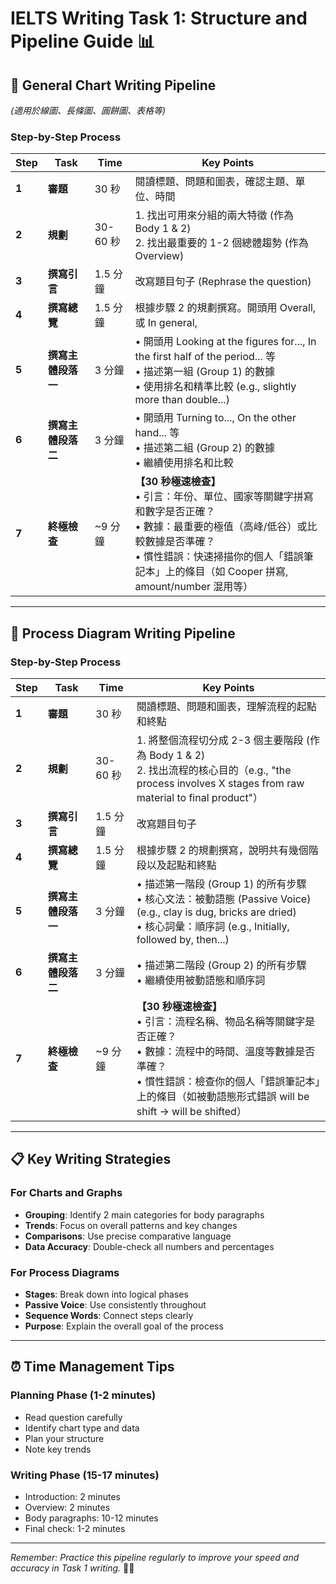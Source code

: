 # IELTS Writing Task 1: Structure and Pipeline Guide 📊

## 🎯 General Chart Writing Pipeline

_(適用於線圖、長條圖、圓餅圖、表格等)_

### **Step-by-Step Process**

| Step  | Task               | Time     | Key Points                                                                                                                                                                                                                           |
| ----- | ------------------ | -------- | ------------------------------------------------------------------------------------------------------------------------------------------------------------------------------------------------------------------------------------ |
| **1** | **審題**           | 30 秒    | 閱讀標題、問題和圖表，確認主題、單位、時間                                                                                                                                                                                           |
| **2** | **規劃**           | 30-60 秒 | 1. 找出可用來分組的兩大特徵 (作為 Body 1 & 2)<br>2. 找出最重要的 1-2 個總體趨勢 (作為 Overview)                                                                                                                                      |
| **3** | **撰寫引言**       | 1.5 分鐘 | 改寫題目句子 (Rephrase the question)                                                                                                                                                                                                 |
| **4** | **撰寫總覽**       | 1.5 分鐘 | 根據步驟 2 的規劃撰寫。開頭用 Overall, 或 In general,                                                                                                                                                                                |
| **5** | **撰寫主體段落一** | 3 分鐘   | • 開頭用 Looking at the figures for..., In the first half of the period... 等<br>• 描述第一組 (Group 1) 的數據<br>• 使用排名和精準比較 (e.g., slightly more than double...)                                                          |
| **6** | **撰寫主體段落二** | 3 分鐘   | • 開頭用 Turning to..., On the other hand... 等<br>• 描述第二組 (Group 2) 的數據<br>• 繼續使用排名和比較                                                                                                                             |
| **7** | **終極檢查**       | ~9 分鐘  | **【30 秒極速檢查】**<br>• 引言：年份、單位、國家等關鍵字拼寫和數字是否正確？<br>• 數據：最重要的極值（高峰/低谷）或比較數據是否準確？<br>• 慣性錯誤：快速掃描你的個人「錯誤筆記本」上的條目（如 Cooper 拼寫, amount/number 混用等） |

---

## 🔄 Process Diagram Writing Pipeline

### **Step-by-Step Process**

| Step  | Task               | Time     | Key Points                                                                                                                                                                                                                   |
| ----- | ------------------ | -------- | ---------------------------------------------------------------------------------------------------------------------------------------------------------------------------------------------------------------------------- |
| **1** | **審題**           | 30 秒    | 閱讀標題、問題和圖表，理解流程的起點和終點                                                                                                                                                                                   |
| **2** | **規劃**           | 30-60 秒 | 1. 將整個流程切分成 2-3 個主要階段 (作為 Body 1 & 2)<br>2. 找出流程的核心目的（e.g., "the process involves X stages from raw material to final product"）                                                                    |
| **3** | **撰寫引言**       | 1.5 分鐘 | 改寫題目句子                                                                                                                                                                                                                 |
| **4** | **撰寫總覽**       | 1.5 分鐘 | 根據步驟 2 的規劃撰寫，說明共有幾個階段以及起點和終點                                                                                                                                                                        |
| **5** | **撰寫主體段落一** | 3 分鐘   | • 描述第一階段 (Group 1) 的所有步驟<br>• 核心文法：被動語態 (Passive Voice) (e.g., clay is dug, bricks are dried)<br>• 核心詞彙：順序詞 (e.g., Initially, followed by, then...)                                              |
| **6** | **撰寫主體段落二** | 3 分鐘   | • 描述第二階段 (Group 2) 的所有步驟<br>• 繼續使用被動語態和順序詞                                                                                                                                                            |
| **7** | **終極檢查**       | ~9 分鐘  | **【30 秒極速檢查】**<br>• 引言：流程名稱、物品名稱等關鍵字是否正確？<br>• 數據：流程中的時間、溫度等數據是否準確？<br>• 慣性錯誤：檢查你的個人「錯誤筆記本」上的條目（如被動語態形式錯誤 will be shift -> will be shifted） |

---

## 📋 Key Writing Strategies

### **For Charts and Graphs**

- **Grouping**: Identify 2 main categories for body paragraphs
- **Trends**: Focus on overall patterns and key changes
- **Comparisons**: Use precise comparative language
- **Data Accuracy**: Double-check all numbers and percentages

### **For Process Diagrams**

- **Stages**: Break down into logical phases
- **Passive Voice**: Use consistently throughout
- **Sequence Words**: Connect steps clearly
- **Purpose**: Explain the overall goal of the process

---

## ⏰ Time Management Tips

### **Planning Phase (1-2 minutes)**

- Read question carefully
- Identify chart type and data
- Plan your structure
- Note key trends

### **Writing Phase (15-17 minutes)**

- Introduction: 2 minutes
- Overview: 2 minutes
- Body paragraphs: 10-12 minutes
- Final check: 1-2 minutes

---

_Remember: Practice this pipeline regularly to improve your speed and accuracy in Task 1 writing._ 🚀✨
